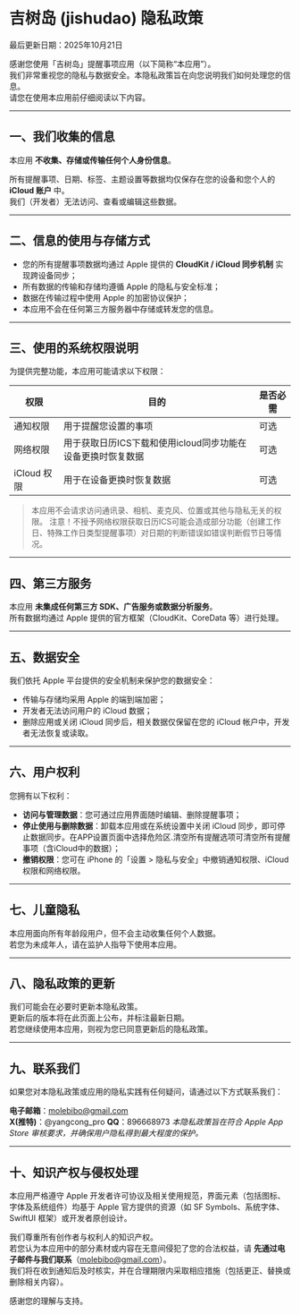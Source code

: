 # 吉树岛 (jishudao) 隐私政策

最后更新日期：2025年10月21日

感谢您使用「吉树岛」提醒事项应用（以下简称“本应用”）。  
我们非常重视您的隐私与数据安全。本隐私政策旨在向您说明我们如何处理您的信息。  
请您在使用本应用前仔细阅读以下内容。

---

## 一、我们收集的信息

本应用 **不收集、存储或传输任何个人身份信息**。

所有提醒事项、日期、标签、主题设置等数据均仅保存在您的设备和您个人的 **iCloud 账户** 中。  
我们（开发者）无法访问、查看或编辑这些数据。

---

## 二、信息的使用与存储方式

- 您的所有提醒事项数据均通过 Apple 提供的 **CloudKit / iCloud 同步机制** 实现跨设备同步；
- 所有数据的传输和存储均遵循 Apple 的隐私与安全标准；
- 数据在传输过程中使用 Apple 的加密协议保护；
- 本应用不会在任何第三方服务器中存储或转发您的信息。

---

## 三、使用的系统权限说明

为提供完整功能，本应用可能请求以下权限：

| 权限 | 目的 | 是否必需 |
|------|------|-----------|
| 通知权限 | 用于提醒您设置的事项 | 可选 |
| 网络权限 | 用于获取日历ICS下载和使用icloud同步功能在设备更换时恢复数据 | 可选 |
| iCloud 权限 | 用于在设备更换时恢复数据 | 可选 |

> 本应用不会请求访问通讯录、相机、麦克风、位置或其他与隐私无关的权限。
> 注意！不授予网络权限获取日历ICS可能会造成部分功能（创建工作日、特殊工作日类型提醒事项）对日期的判断错误如错误判断假节日等情况。
---

## 四、第三方服务

本应用 **未集成任何第三方 SDK、广告服务或数据分析服务**。  
所有数据均通过 Apple 提供的官方框架（CloudKit、CoreData 等）进行处理。

---

## 五、数据安全

我们依托 Apple 平台提供的安全机制来保护您的数据安全：  
- 传输与存储均采用 Apple 的端到端加密；  
- 开发者无法访问用户的 iCloud 数据；  
- 删除应用或关闭 iCloud 同步后，相关数据仅保留在您的 iCloud 帐户中，开发者无法恢复或读取。

---

## 六、用户权利

您拥有以下权利：

- **访问与管理数据**：您可通过应用界面随时编辑、删除提醒事项；
- **停止使用与删除数据**：卸载本应用或在系统设置中关闭 iCloud 同步，即可停止数据同步。在APP设置页面中选择危险区.清空所有提醒选项可清空所有提醒事项（含iCloud中的数据）；
- **撤销权限**：您可在 iPhone 的「设置 > 隐私与安全」中撤销通知权限、iCloud 权限和网络权限。

---

## 七、儿童隐私

本应用面向所有年龄段用户，但不会主动收集任何个人数据。  
若您为未成年人，请在监护人指导下使用本应用。

---

## 八、隐私政策的更新

我们可能会在必要时更新本隐私政策。  
更新后的版本将在此页面上公布，并标注最新日期。  
若您继续使用本应用，则视为您已同意更新后的隐私政策。

---

## 九、联系我们

如果您对本隐私政策或应用的隐私实践有任何疑问，请通过以下方式联系我们：

**电子邮箱**：molebibo@gmail.com  
**X(推特)**：@yangcong_pro
**QQ**：896668973
*本隐私政策旨在符合 Apple App Store 审核要求，并确保用户隐私得到最大程度的保护。*

---

## 十、知识产权与侵权处理

本应用严格遵守 Apple 开发者许可协议及相关使用规范，界面元素（包括图标、字体及系统组件）均基于 Apple 官方提供的资源（如 SF Symbols、系统字体、SwiftUI 框架）或开发者原创设计。

我们尊重所有创作者与权利人的知识产权。  
若您认为本应用中的部分素材或内容在无意间侵犯了您的合法权益，请 **先通过电子邮件与我们联系**（molebibo@gmail.com）。  
我们将在收到通知后及时核实，并在合理期限内采取相应措施（包括更正、替换或删除相关内容）。

感谢您的理解与支持。
